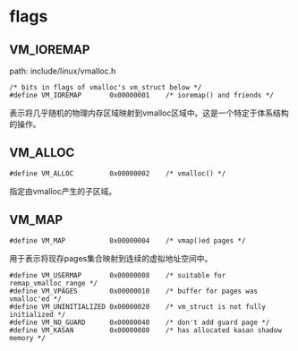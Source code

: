 flags
========================================

VM_IOREMAP
----------------------------------------

path: include/linux/vmalloc.h
```
/* bits in flags of vmalloc's vm_struct below */
#define VM_IOREMAP       0x00000001    /* ioremap() and friends */
```

表示将几乎随机的物理内存区域映射到vmalloc区域中。这是一个特定于体系结构的操作。

VM_ALLOC
----------------------------------------

```
#define VM_ALLOC         0x00000002    /* vmalloc() */
```

指定由vmalloc产生的子区域。

VM_MAP
----------------------------------------

```
#define VM_MAP           0x00000004    /* vmap()ed pages */
```

用于表示将现存pages集合映射到连续的虚拟地址空间中。

```
#define VM_USERMAP       0x00000008    /* suitable for remap_vmalloc_range */
#define VM_VPAGES        0x00000010    /* buffer for pages was vmalloc'ed */
#define VM_UNINITIALIZED 0x00000020    /* vm_struct is not fully initialized */
#define VM_NO_GUARD      0x00000040    /* don't add guard page */
#define VM_KASAN         0x00000080    /* has allocated kasan shadow memory */
```